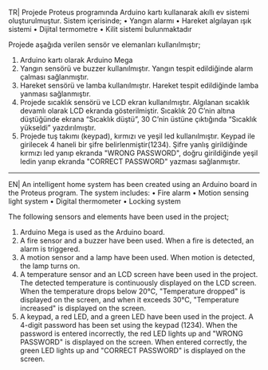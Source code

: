 TR| Projede Proteus programında Arduino kartı kullanarak akıllı ev sistemi oluşturulmuştur. Sistem içerisinde;                                                                                                                                                   • Yangın alarmı
                                                                        • Hareket algılayan ışık sistemi
                                                                        • Dijital termometre
                                                                        • Kilit sistemi bulunmaktadır

Projede aşağıda verilen sensör ve elemanları kullanılmıştır;
1. Arduino kartı olarak Arduino Mega
2. Yangın sensörü ve buzzer kullanılmıştır. Yangın tespit edildiğinde alarm çalması sağlanmıştır.
3. Hareket sensörü ve lamba kullanılmıştır. Hareket tespit edildiğinde lamba yanması sağlanmıştır.
4. Projede sıcaklık sensörü ve LCD ekran kullanılmıştır. Algılanan sıcaklık devamlı olarak LCD ekranda gösterilmiştir. Sıcaklık 20 C’nin altına düştüğünde ekrana “Sıcaklık düştü”, 30 C’nin üstüne çıktığında “Sıcaklık yükseldi” yazdırılmıştır.
5. Projede tuş takımı (keypad), kırmızı ve yeşil led kullanılmıştır. Keypad ile girilecek 4 haneli bir şifre belirlenmiştir(1234). Şifre yanlış girildiğinde kırmızı led yanıp ekranda "WRONG PASSWORD", doğru girildiğinde yeşil ledin yanıp ekranda "CORRECT PASSWORD" yazması sağlanmıştır.

-----------------------------------------------------------------------------------------------------------------------------------------------------------------------------------------

EN| An intelligent home system has been created using an Arduino board in the Proteus program. The system includes:
     • Fire alarm
     • Motion sensing light system
     • Digital thermometer
     • Locking system

The following sensors and elements have been used in the project;
1. Arduino Mega is used as the Arduino board.
2. A fire sensor and a buzzer have been used. When a fire is detected, an alarm is triggered.
3. A motion sensor and a lamp have been used. When motion is detected, the lamp turns on.
4. A temperature sensor and an LCD screen have been used in the project. The detected temperature is continuously displayed on the LCD screen. When the temperature drops below 20°C, "Temperature dropped" is displayed on the screen, and when it exceeds 30°C, "Temperature increased" is displayed on the screen.
5. A keypad, a red LED, and a green LED have been used in the project. A 4-digit password has been set using the keypad (1234). When the password is entered incorrectly, the red LED lights up and "WRONG PASSWORD" is displayed on the screen. When entered correctly, the green LED lights up and "CORRECT PASSWORD" is displayed on the screen.



